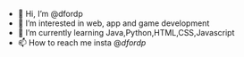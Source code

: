 - 👋 Hi, I’m @dfordp
- 👀 I’m interested in web, app and game development
- 🌱 I’m currently learning Java,Python,HTML,CSS,Javascript
- 📫 How to reach me insta @_dfordp_

<!---
dfordp/dfordp is a ✨ special ✨ repository because its `README.md` (this file) appears on your GitHub profile.
You can click the Preview link to take a look at your changes.
--->
